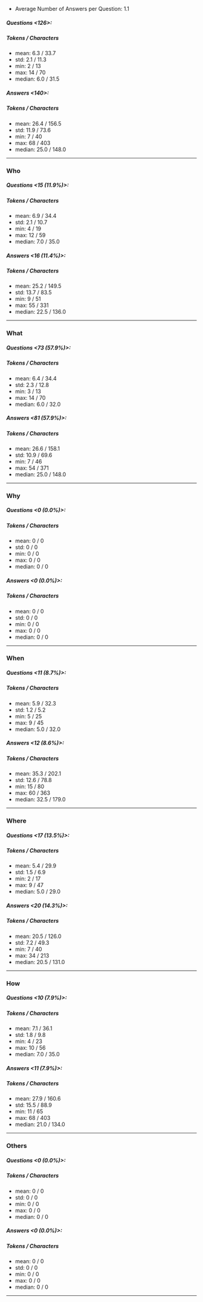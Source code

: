 * Average Number of Answers per Question: 1.1
##### Questions <126>:
##### Tokens / Characters 
* mean: 6.3 / 33.7
* std: 2.1 / 11.3
* min: 2 / 13
* max: 14 / 70
* median: 6.0 / 31.5
##### Answers <140>:
##### Tokens / Characters 
* mean: 26.4 / 156.5
* std: 11.9 / 73.6
* min: 7 / 40
* max: 68 / 403
* median: 25.0 / 148.0
------
### Who
##### Questions <15 (11.9%)>:
##### Tokens / Characters 
* mean: 6.9 / 34.4
* std: 2.1 / 10.7
* min: 4 / 19
* max: 12 / 59
* median: 7.0 / 35.0
##### Answers <16 (11.4%)>:
##### Tokens / Characters 
* mean: 25.2 / 149.5
* std: 13.7 / 83.5
* min: 9 / 51
* max: 55 / 331
* median: 22.5 / 136.0
------
### What
##### Questions <73 (57.9%)>:
##### Tokens / Characters 
* mean: 6.4 / 34.4
* std: 2.3 / 12.8
* min: 3 / 13
* max: 14 / 70
* median: 6.0 / 32.0
##### Answers <81 (57.9%)>:
##### Tokens / Characters 
* mean: 26.6 / 158.1
* std: 10.9 / 69.6
* min: 7 / 46
* max: 54 / 371
* median: 25.0 / 148.0
------
### Why
##### Questions <0 (0.0%)>:
##### Tokens / Characters 
* mean: 0 / 0
* std: 0 / 0
* min: 0 / 0
* max: 0 / 0
* median: 0 / 0
##### Answers <0 (0.0%)>:
##### Tokens / Characters 
* mean: 0 / 0
* std: 0 / 0
* min: 0 / 0
* max: 0 / 0
* median: 0 / 0
------
### When
##### Questions <11 (8.7%)>:
##### Tokens / Characters 
* mean: 5.9 / 32.3
* std: 1.2 / 5.2
* min: 5 / 25
* max: 9 / 45
* median: 5.0 / 32.0
##### Answers <12 (8.6%)>:
##### Tokens / Characters 
* mean: 35.3 / 202.1
* std: 12.6 / 78.8
* min: 15 / 80
* max: 60 / 363
* median: 32.5 / 179.0
------
### Where
##### Questions <17 (13.5%)>:
##### Tokens / Characters 
* mean: 5.4 / 29.9
* std: 1.5 / 6.9
* min: 2 / 17
* max: 9 / 47
* median: 5.0 / 29.0
##### Answers <20 (14.3%)>:
##### Tokens / Characters 
* mean: 20.5 / 126.0
* std: 7.2 / 49.3
* min: 7 / 40
* max: 34 / 213
* median: 20.5 / 131.0
------
### How
##### Questions <10 (7.9%)>:
##### Tokens / Characters 
* mean: 7.1 / 36.1
* std: 1.8 / 9.8
* min: 4 / 23
* max: 10 / 56
* median: 7.0 / 35.0
##### Answers <11 (7.9%)>:
##### Tokens / Characters 
* mean: 27.9 / 160.6
* std: 15.5 / 88.9
* min: 11 / 65
* max: 68 / 403
* median: 21.0 / 134.0
------
### Others
##### Questions <0 (0.0%)>:
##### Tokens / Characters 
* mean: 0 / 0
* std: 0 / 0
* min: 0 / 0
* max: 0 / 0
* median: 0 / 0
##### Answers <0 (0.0%)>:
##### Tokens / Characters 
* mean: 0 / 0
* std: 0 / 0
* min: 0 / 0
* max: 0 / 0
* median: 0 / 0
------
